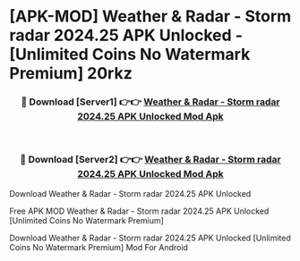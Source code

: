 # [APK-MOD] Weather & Radar - Storm radar 2024.25 APK Unlocked - [Unlimited Coins No Watermark Premium] 20rkz



<div align="center">
<h3>🔴 Download [Server1] 👉👉 <a href="https://momento.my/?title=Weather_&_Radar_-_Storm_radar_2024.25_APK_Unlocked">Weather & Radar - Storm radar 2024.25 APK Unlocked Mod Apk</a></h3><br>

<h3>🔴 Download [Server2] 👉👉 <a href="https://momento.my/?title=Weather_&_Radar_-_Storm_radar_2024.25_APK_Unlocked">Weather & Radar - Storm radar 2024.25 APK Unlocked Mod Apk</a></h3>
</div>



Download Weather & Radar - Storm radar 2024.25 APK Unlocked 

Free APK MOD Weather & Radar - Storm radar 2024.25 APK Unlocked [Unlimited Coins No Watermark Premium]

Download Weather & Radar - Storm radar 2024.25 APK Unlocked [Unlimited Coins No Watermark Premium] Mod For Android

